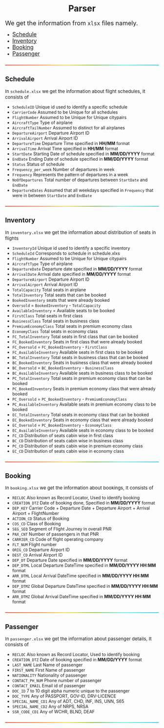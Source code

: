 <h1 align = "center"> Parser </h1>

<span style="font-size: 20px; "> We get the information from `xlsx` files namely.</span>

- [<span style="font-size: 18px;"> Schedule </span>](../Input/schedule.xlsx)
- [<span style="font-size: 18px;"> Inventory </span>](../Input/inventory.xlsx)
- [<span style="font-size: 18px;"> Booking </span>](../Input/booking.xlsx)
- [<span style="font-size: 18px;"> Passenger </span>](../Input/passenger.xlsx)

![-----------------------------------------------------](../Images/rainbow.png)

<h2 align = "left"> Schedule </h2>

<span style="font-size: 15px;"> In `schedule.xlsx` we get the information about filght schedules, It consists of</span> 

- `ScheduleID` Unique id used to identify a specific schedule
- `CarrierCode` Assumed to be Unique for all schedules
- `FlightNumber` Assumed to be Unique for Unique citypairs
- `AircraftType` Type of airplane
- `AircraftTailNumber` Assumed to distinct for all airplanes
- `DepartureAirport` Departure Airport ID
- `ArrivalAirport` Arrival Airport ID
- `DepartureTime` Departure Time specified in __HH/MM__ format
- `ArrivalTime` Arrival Time specified in __HH/MM__ format
- `StartDate` Starting Date of schedule specified in __MM/DD/YYYY__ format
- `EndDate` Ending Date of schedule specified in __MM/DD/YYYY__ format
- `Status` Status of schedule 
- `Frequency_per_week` Number of departures in week
- `Frequency` Represents the pattern of departures in a week
- `NoOfDepartures` Total number of departures between `StartDate` and `EndDate`
- `DepartureDates` Assumed that all weekdays specified in `Frequency` that were in between `StartDate` and `EndDate`

![-----------------------------------------------------](../Images/rainbow.png)
<h2 align = "left"> Inventory </h2>

<span style="font-size: 15px;"> In `inventory.xlsx` we get the information about distribution of seats in flights</span> 

- `InventoryId` Unique id used to identify a specific inventory
- `ScheduleId` Corresponds to schedule in schedule.xlxs
- `FlightNumber` Assumed to be Unique for Unique citypairs
- `AircraftType` Type of airplane
- `DepartureDate` Departure date specified in __MM/DD/YYYY__ format
- `ArrivalDate` Arrival date specified in __MM/DD/YYYY__ format
- `DepartureAirport` Departure Airport ID
- `ArrivalAirport` Arrival Airport ID
- `TotalCapacity` Total seats in airplane
- `TotalInventory` Total seats that can be booked
- `BookedInventory` seats that were already booked
- `Oversold` = `BookedInventory` - `TotalCapacity`
- `AvailableInventory` = Available seats to be booked
- `FirstClass` Total seats in first class
- `BusinessClass` Total seats in business class
- `PremiumEconomyClass` Total seats in premium economy class 
- `EconomyClass` Total seats in economy class
- `FC_TotalInventory` Total seats in first class that can be booked
- `FC_BookedInventory` Seats in first class that were already booked
- `FC_Oversold` = `FC_BookedInventory` - `FirstClass`
- `FC_AvailableInventory` Available seats in first class to be booked
- `BC_TotalInventory` Total seats in business class that can be booked
- `BC_BookedInventory` Seats in business class that were already booked
- `BC_Oversold` = `BC_BookedInventory` - `BusinessClass`
- `BC_AvailableInventory` Available seats in business class to be booked
- `PC_TotalInventory` Total seats in premium economy class that can be booked
- `PC_BookedInventory` Seats in premium economy class that were already booked
- `PC_Oversold` = `PC_BookedInventory` - `PremiumEconomyClass`
- `PC_AvailableInventory` Available seats in premium economy class to be booked
- `EC_TotalInventory` Total seats in economy class that can be booked
- `EC_BookedInventory` Seats in economy class that were already booked
- `EC_Oversold` = `PC_BookedInventory` - `EconomyClass`
- `EC_AvailableInventory` Available seats in economy class to be booked
- `FC_CD` Distribution of seats cabin wise in first class
- `BC_CD` Distribution of seats cabin wise in business class
- `PC_CD` Distribution of seats cabin wise in premium economy class
- `EC_CD` Distribution of seats cabin wise in economy class

![-----------------------------------------------------](../Images/rainbow.png)
<h2 align = "left"> Booking </h2>

<span style="font-size: 15px;"> In `booking.xlsx` we get the information about bookings, It consists of</span> 

- `RECLOC` Also known as Record Locator, Used to identify booking
- `CREATION_DTZ` Date of booking done, Specified in __MM/DD/YYYY__ format
- `DEP_KEY` Carrier Code + Departure Date + Departure Airport + Arrival Airport + FlightNumber
- `ACTION_CD` Status of Booking
- `COS_CD` Class of Booking
- `SEG_SEQ` Segment of Flight Journey in overall PNR
- `PAX_CNT` Number of passengers in that PNR
- `CARRIER_CD` Code of flight operating company
- `FLT_NUM` Flight number
- `ORIG_CD` Departure Airport ID
- `DEST_CD` Arrival Airport ID
- `DEP_DT` Departure Date specified in __MM/DD/YYYY__ format
- `DEP_DTML` Local Departure DateTime specified in __MM/DD/YYYY HH:MM__ format
- `ARR_DTML` Local Arrival DateTime specified in __MM/DD/YYYY HH:MM__ format 
- `DEP_DTMZ` Global Departure DateTime specified in __MM/DD/YYYY HH:MM__ format
- `ARR_DTMZ` Global Arrival DateTime specified in __MM/DD/YYYY HH:MM__ format

![-----------------------------------------------------](../Images/rainbow.png)
<h2 align = "left"> Passenger </h2>

<span style="font-size: 15px;"> In `passenger.xlsx` we get the information about passenger details, It consists of</span> 

- `RECLOC` Also known as Record Locator, Used to identify booking
- `CREATION_DTZ` Date of booking specified in __MM/DD/YYYY__ format
- `LAST_NAME` Last Name of passenger
- `FIRST_NAME` First Name of passenger
- `NATIONALITY` Nationality of passenger
- `CONTACT_PH_NUM` Phone number of passenger
- `CONTACT_EMAIL` Email id of passenger
- `DOC_ID` 7 to 10 digit alpha numeric unique to the passenger
- `DOC_TYPE` Any of PASSPORT, GOV-ID, DRV-LICENCE
- `SPECIAL_NAME_CD1` Any of ADT, CHD, INF, INS, UNN, S65
- `SPECIAL_NAME_CD2` Any of NRPS, NRSA
- `SSR_CODE_CD1` Any of WCHR, BLND, DEAF

![-----------------------------------------------------](../Images/rainbow.png)





